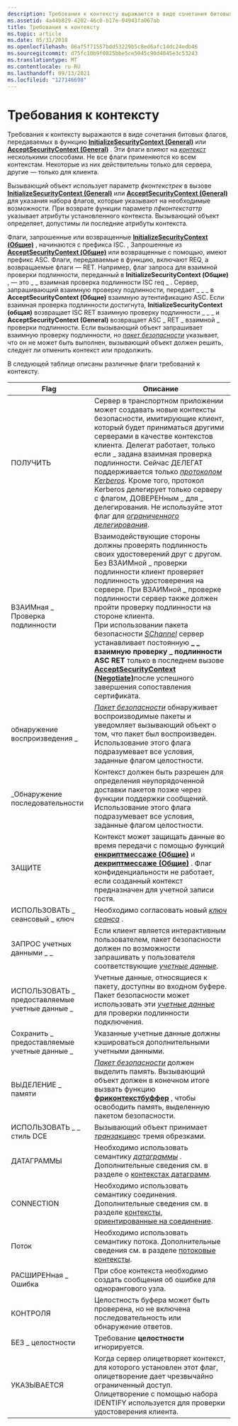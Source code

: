 ```yaml
---
description: Требования к контексту выражаются в виде сочетания битовых флагов, передаваемых в функцию InitializeSecurityContext (General) или AcceptSecurityContext (General).
ms.assetid: 4a44b829-4202-46c0-b17e-04943fa067ab
title: Требования к контексту
ms.topic: article
ms.date: 05/31/2018
ms.openlocfilehash: 86af5f71557bdd53229b5c8ed6afc14dc24edb46
ms.sourcegitcommit: d75fc10b9f0825bbe5ce5045c90d4045e3c53243
ms.translationtype: MT
ms.contentlocale: ru-RU
ms.lasthandoff: 09/13/2021
ms.locfileid: "127146698"
---
```

# <a name="context-requirements"></a>Требования к контексту

Требования к контексту выражаются в виде сочетания битовых флагов, передаваемых в функцию [**InitializeSecurityContext (General)**](/windows/win32/api/sspi/nf-sspi-initializesecuritycontexta) или [**AcceptSecurityContext (General)**](/windows/win32/api/sspi/nf-sspi-acceptsecuritycontext) . Эти флаги влияют на [*контекст*](/windows/desktop/SecGloss/c-gly) несколькими способами. Не все флаги применяются ко всем контекстам. Некоторые из них действительны только для сервера, другие — только для клиента.

Вызывающий объект использует параметр *фконтекстрек* в вызове [**InitializeSecurityContext (General)**](/windows/win32/api/sspi/nf-sspi-initializesecuritycontexta) или [**AcceptSecurityContext (General)**](/windows/win32/api/sspi/nf-sspi-acceptsecuritycontext) для указания набора флагов, которые указывают на необходимые возможности. При возврате функции параметр *пфконтекстаттр* указывает атрибуты установленного контекста. Вызывающий объект определяет, допустимы ли последние атрибуты контекста.

Флаги, запрошенные или возвращенные [**InitializeSecurityContext (Общие)**](/windows/win32/api/sspi/nf-sspi-initializesecuritycontexta) , начинаются с префикса ISC. , Запрошенные из [**AcceptSecurityContext (Общие)**](/windows/win32/api/sspi/nf-sspi-acceptsecuritycontext) или возвращенные с помощью, имеют префикс ASC. Флаги, передаваемые в функцию, включают REQ, а возвращаемые флаги — RET. Например, флаг запроса для взаимной проверки подлинности, переданный в **InitializeSecurityContext (Общие)** , — это \_ \_ взаимная проверка подлинности ISC req \_ . Сервер, запрашивающий взаимную проверку подлинности, передает \_ \_ \_ в **AcceptSecurityContext (Общие)** взаимную аутентификацию ASC. Если взаимная проверка подлинности достигнута, **InitializeSecurityContext (общая)** возвращает ISC RET взаимную проверку подлинности \_ \_ \_ и **AcceptSecurityContext (General)** возвращает ASC \_ RET \_ взаимной \_ проверки подлинности. Если вызывающий объект запрашивает взаимную проверку подлинности, но [*пакет безопасности*](/windows/desktop/SecGloss/s-gly) указывает, что он не может быть выполнен, вызывающий объект должен решить, следует ли отменить контекст или продолжить.

В следующей таблице описаны различные флаги требований к контексту.



| Flag                             | Описание                                                                                                                                                                                                                                                                                                                                                                                                                                                                                                                                                                                                |
|----------------------------------|------------------------------------------------------------------------------------------------------------------------------------------------------------------------------------------------------------------------------------------------------------------------------------------------------------------------------------------------------------------------------------------------------------------------------------------------------------------------------------------------------------------------------------------------------------------------------------------------------------|
| ПОЛУЧИТЬ<br/>              | Сервер в транспортном приложении может создавать новые контексты безопасности, имитирующие клиент, который будет приниматься другими серверами в качестве контекстов клиента. Делегат работает, только если \_ задана взаимная проверка подлинности. Сейчас ДЕЛЕГАТ поддерживается только [*протоколом Kerberos*](/windows/desktop/SecGloss/k-gly). Кроме того, протокол Kerberos делегирует только серверу с флагом, ДОВЕРЕНным \_ для \_ делегирования. Не используйте этот флаг для [*ограниченного делегирования*](/windows/desktop/SecGloss/c-gly).<br/> |
| ВЗАИМная \_ Проверка подлинности<br/>          | Взаимодействующие стороны должны проверять подлинность своих удостоверений друг с другом. Без ВЗАИМной \_ проверки подлинности клиент проверяет подлинность удостоверения на сервере. При ВЗАИМной \_ проверке подлинности сервер также должен пройти проверку подлинности на стороне клиента.<br/> При использовании пакета безопасности [*SChannel*](/windows/desktop/SecGloss/s-gly) сервер устанавливает постоянную **\_ \_ взаимную проверку \_ подлинности ASC RET** только в последнем вызове [**AcceptSecurityContext (Negotiate)**](/windows/win32/api/sspi/nf-sspi-acceptsecuritycontext)после успешного завершения сопоставления сертификата.<br/>           |
| обнаружение воспроизведения \_<br/>        | [*Пакет безопасности*](/windows/desktop/SecGloss/s-gly) обнаруживает воспроизводимые пакеты и уведомляет вызывающий объект о том, что пакет был воспроизведен. Использование этого флага подразумевает все условия, заданные флагом целостности.<br/>                                                                                                                                                                                                                                                                                                                      |
| \_Обнаружение последовательности<br/>      | Контекст должен быть разрешен для определения неупорядоченной доставки пакетов позже через функции поддержки сообщений. Использование этого флага подразумевает все условия, заданные флагом целостности.<br/>                                                                                                                                                                                                                                                                                                                                                                                             |
| ЗАЩИТЕ<br/>       | Контекст может защищать данные во время передачи с помощью функций [**енкриптмессаже (Общие)**](/windows/win32/api/sspi/nf-sspi-encryptmessage) и [**декриптмессаже (Общие)**](/windows/win32/api/sspi/nf-sspi-decryptmessage) . Флаг конфиденциальности не работает, если созданный контекст предназначен для учетной записи гостя.<br/>                                                                                                                                                                                                                                                                                                      |
| ИСПОЛЬЗОВАТЬ \_ сеансовый \_ ключ<br/>     | Необходимо согласовать новый [*ключ сеанса*](/windows/desktop/SecGloss/s-gly) .<br/>                                                                                                                                                                                                                                                                                                                                                                                                                                                                                   |
| ЗАПРОС учетных данными \_ \_<br/>    | Если клиент является интерактивным пользователем, пакет безопасности должен по возможности запрашивать у пользователя соответствующие [*учетные данные*](/windows/desktop/SecGloss/c-gly).<br/>                                                                                                                                                                                                                                                                                                                                                                                          |
| ИСПОЛЬЗОВАТЬ \_ предоставляемые учетные данные \_<br/>  | Учетные данные, относящиеся к пакету, доступны во входном буфере. Пакет безопасности может использовать эти [*учетные данные*](/windows/desktop/SecGloss/c-gly) для проверки подлинности подключения.<br/>                                                                                                                                                                                                                                                                                                                                                                |
| Сохранить \_ предоставляемые учетные данные \_<br/> | Указанные учетные данные должны кэшироваться дополнительными учетными данными.<br/>                                                                                                                                                                                                                                                                                                                                                                                                                                                                                                                    |
| ВЫДЕЛЕНИЕ \_ памяти<br/>      | [*Пакет безопасности*](/windows/desktop/SecGloss/s-gly) должен выделить память. Вызывающий объект должен в конечном итоге вызвать функцию [**фриконтекстбуффер**](/windows/desktop/api/Sspi/nf-sspi-freecontextbuffer) , чтобы освободить память, выделенную пакетом безопасности.<br/>                                                                                                                                                                                                                                                                                                                      |
| ИСПОЛЬЗОВАТЬ \_ \_ стиль DCE<br/>       | Вызывающий объект принимает [*транзакцию*](/windows/desktop/SecGloss/t-gly)с тремя обрезками.<br/>                                                                                                                                                                                                                                                                                                                                                                                                                                                              |
| ДАТАГРАММЫ<br/>              | Необходимо использовать семантику [*датаграммы*](/windows/desktop/SecGloss/d-gly) . Дополнительные сведения см. в разделе о [контекстах датаграмм](datagram-contexts.md).<br/>                                                                                                                                                                                                                                                                                                                                                                                                                        |
| CONNECTION<br/>            | Необходимо использовать семантику соединения. Дополнительные сведения см. в разделе [контексты, ориентированные на соединение](connection-oriented-contexts.md).<br/>                                                                                                                                                                                                                                                                                                                                                                                                                                                                  |
| Поток<br/>                | Необходимо использовать семантику потока. Дополнительные сведения см. в разделе [потоковые контексты](stream-contexts.md).<br/>                                                                                                                                                                                                                                                                                                                                                                                                                                                                                                |
| РАСШИРЕНная \_ Ошибка<br/>       | При сбое контекста необходимо создать сообщения об ошибке для однорангового узла.<br/>                                                                                                                                                                                                                                                                                                                                                                                                                                                                                                                       |
| КОНТРОЛЯ<br/>             | Целостность буфера может быть проверена, но не включена последовательность или обнаружение ответов.<br/>                                                                                                                                                                                                                                                                                                                                                                                                                                                                                                               |
| БЕЗ \_ целостности<br/>         | Требование **целостности** игнорируется.<br/>                                                                                                                                                                                                                                                                                                                                                                                                                                                                                                                                                       |
| УКАЗЫВАЕТСЯ<br/>              | Когда сервер олицетворяет контекст, для которого установлен этот флаг, олицетворение дает чрезвычайно ограниченный доступ. Олицетворение с помощью набора IDENTIFY используется для проверки удостоверения клиента.<br/>                                                                                                                                                                                                                                                                                                                                                                                                       |



 

 


